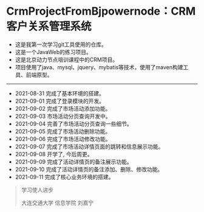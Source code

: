 # CrmProjectFromBjpowernode：CRM客户关系管理系统

- 这是我第一次学习git工具使用的仓库。
- 这是一个JavaWeb的练习项目。
- 这是北京动力节点培训课程中的CRM项目。
- 项目使用了java、mysql、jquery、mybatis等技术，使用了maven构建工具、前端原型。
---
- 2021-08-31 完成了基本环境的搭建。
- 2021-09-01 完成了登录模块的开发。
- 2021-09-02 完成了市场活动添加功能。
- 2021-09-03 市场活动分页查询开发中。
- 2021-09-04 完善了市场活动分页查询一些细节。
- 2021-09-05 完成了市场活动删除功能。
- 2021-09-06 完成了市场活动修改功能。
- 2021-09-07 完成了市场活动详情页面的跳转和信息展示功能。
- 2021-09-08 开学了, 今后周更。
- 2021-09-09 完成了活动详情页的备注展示功能。
- 2021-09-10 完成了活动详情页的备注添加、删除、修改功能。
- 2021-09-11 完成了核心业务环境的搭建。



> 学习使人进步
> 
> 大连交通大学 信息学院 刘嘉宁
